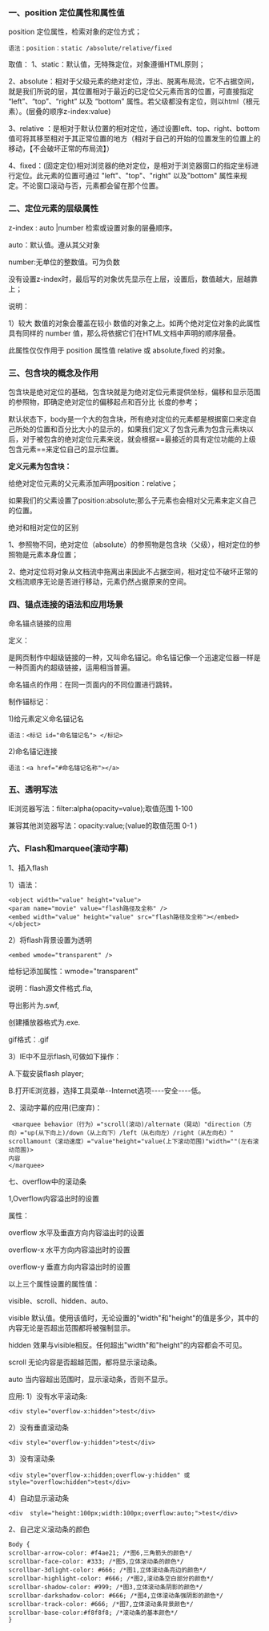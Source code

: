### 一、position 定位属性和属性值

position 定位属性，检索对象的定位方式；

    语法：position：static /absolute/relative/fixed

取值：
1、static：默认值，无特殊定位，对象遵循HTML原则；

2、absolute：相对于父级元素的绝对定位，浮出、脱离布局流，它不占据空间，就是我们所说的层，其位置相对于最近的已定位父元素而言的位置，可直接指定 “left”、“top”、“right” 以及 “bottom” 属性。若父级都没有定位，则以html（根元素）。(层叠的顺序z-index:value) 

3、relative ：是相对于默认位置的相对定位，通过设置left、top、right、bottom值可将其移至相对于其正常位置的地方（相对于自己的开始的位置发生的位置上的移动，【不会破坏正常的布局流】）

4、fixed：(固定定位)相对浏览器的绝对定位，是相对于浏览器窗口的指定坐标进行定位。此元素的位置可通过 "left"、"top"、"right" 以及"bottom" 属性来规定。不论窗口滚动与否，元素都会留在那个位置。 

### 二、定位元素的层级属性
z-index : auto |number 检索或设置对象的层叠顺序。

auto：默认值。遵从其父对象

number:无单位的整数值。可为负数

没有设置z-index时，最后写的对象优先显示在上层，设置后，数值越大，层越靠上；

说明：

1）较大 数值的对象会覆盖在较小 数值的对象之上。如两个绝对定位对象的此属性具有同样的 number 值，那么将依据它们在HTML文档中声明的顺序层叠。

此属性仅仅作用于 position 属性值 relative 或 absolute,fixed 的对象。

### 三、包含块的概念及作用
包含块是绝对定位的基础，包含块就是为绝对定位元素提供坐标，偏移和显示范围的参照物，即确定绝对定位的偏移起点和百分比 长度的参考；

默认状态下，body是一个大的包含块，所有绝对定位的元素都是根据窗口来定自己所处的位置和百分比大小的显示的，如果我们定义了包含元素为包含元素块以后，对于被包含的绝对定位元素来说，就会根据==最接近的具有定位功能的上级包含元素==来定位自己的显示位置。

**定义元素为包含块：**

给绝对定位元素的父元素添加声明position：relative；

如果我们的父素设置了position:absolute;那么子元素也会相对父元素来定义自己的位置。

绝对和相对定位的区别

1、参照物不同，绝对定位（absolute）的参照物是包含块（父级），相对定位的参照物是元素本身位置；

2、绝对定位将对象从文档流中拖离出来因此不占据空间，相对定位不破坏正常的文档流顺序无论是否进行移动，元素仍然占据原来的空间。

### 四、锚点连接的语法和应用场景
命名锚点链接的应用

定义：

是网页制作中超级链接的一种，又叫命名锚记。命名锚记像一个迅速定位器一样是一种页面内的超级链接，运用相当普遍。

命名锚点的作用：在同一页面内的不同位置进行跳转。

制作锚标记：

1)给元素定义命名锚记名

    语法：<标记 id="命名锚记名"> </标记>
2)命名锚记连接

    语法：<a href="#命名锚记名称"></a>
### 五、透明写法
IE浏览器写法：filter:alpha(opacity=value);取值范围 1-100

兼容其他浏览器写法：opacity:value;(value的取值范围
0-1 )

### 六、Flash和marquee(滚动字幕)

1、插入flash 

1）语法： 
```
<object width="value" height="value">
<param name="movie" value="flash路径及全称" />
<embed width="value" height="value" src="flash路径及全称"></embed>
</object> 
```
2）将flash背景设置为透明 

    <embed wmode="transparent" /> 
给<embed>标记添加属性：wmode="transparent"

说明：flash源文件格式.fla, 

导出影片为.swf, 

创建播放器格式为.exe. 

gif格式：.gif 

3）IE中不显示flash,可做如下操作：

A.下载安装flash player; 

B.打开IE浏览器，选择工具菜单--Internet选项----安全----低。

2、滚动字幕的应用(已废弃)： 
```
 <marquee behavior（行为）="scroll(滚动)/alternate（晃动）"direction（方向）="up(从下向上)/down（从上向下）/left（从右向左）/right（从左向右）" 
scrollamount（滚动速度）="value"height="value(上下滚动范围)"width=""(左右滚动范围)>
内容
</marquee>
```

七、overflow中的滚动条

1,Overflow内容溢出时的设置 

属性： 

overflow 水平及垂直方向内容溢出时的设置 

overflow-x 水平方向内容溢出时的设置 

overflow-y 垂直方向内容溢出时的设置 

以上三个属性设置的属性值： 

visible、scroll、hidden、auto、 

visible 默认值。使用该值时，无论设置的"width"和"height"的值是多少，其中的内容无论是否超出范围都将被强制显示。 

 hidden 效果与visible相反。任何超出"width"和"height"的内容都会不可见。
 
 scroll 无论内容是否超越范围，都将显示滚动条。 
 
 auto 当内容超出范围时，显示滚动条，否则不显示。
 
应用: 
1）没有水平滚动条:

    <div style="overflow-x:hidden">test</div> 
2）没有垂直滚动条 

    <div style="overflow-y:hidden">test</div>
3）没有滚动条 

    <div style="overflow-x:hidden;overflow-y:hidden" 或 
    style="overflow:hidden">test</div>
4）自动显示滚动条

    <div  style="height:100px;width:100px;overflow:auto;">test</div>
2、自己定义滚动条的颜色 
```
Body {
scrollbar-arrow-color: #f4ae21; /*图6,三角箭头的颜色*/
scrollbar-face-color: #333; /*图5,立体滚动条的颜色*/
scrollbar-3dlight-color: #666; /*图1,立体滚动条亮边的颜色*/
scrollbar-highlight-color: #666; /*图2,滚动条空白部分的颜色*/
scrollbar-shadow-color: #999; /*图3,立体滚动条阴影的颜色*/
scrollbar-darkshadow-color: #666; /*图4,立体滚动条强阴影的颜色*/
scrollbar-track-color: #666; /*图7,立体滚动条背景颜色*/ 
scrollbar-base-color:#f8f8f8; /*滚动条的基本颜色*/ 
}
```